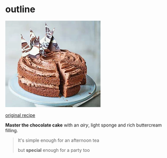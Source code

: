 # outline

![hero image](easy_chocolate.webp)

[original recipe](https://www.bbcgoodfood.com/recipes/easy-chocolate-cake)

**Master the chocolate cake** with an _airy_, light sponge and rich buttercream filling. 

> It's simple enough for an afternoon tea 
>
> but **special** enough for a party too